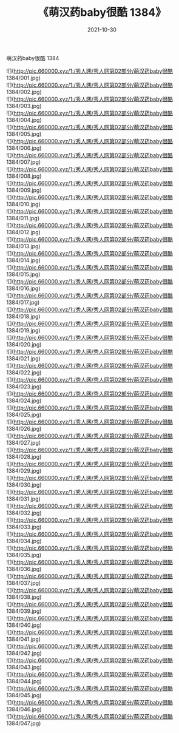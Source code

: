 ﻿---
layout: post
title:  《萌汉药baby很酷 1384》
date:   2021-10-30
img: http://pic.660000.xyz/1:/秀人网/秀人网第02部分/萌汉药baby很酷 1384/000.jpg
categories: [美女, 清纯, 唯美]
---

萌汉药baby很酷 1384

  ![](http://pic.660000.xyz/1:/秀人网/秀人网第02部分/萌汉药baby很酷 1384/001.jpg) <br> ![](http://pic.660000.xyz/1:/秀人网/秀人网第02部分/萌汉药baby很酷 1384/002.jpg) <br> ![](http://pic.660000.xyz/1:/秀人网/秀人网第02部分/萌汉药baby很酷 1384/003.jpg) <br> ![](http://pic.660000.xyz/1:/秀人网/秀人网第02部分/萌汉药baby很酷 1384/004.jpg) <br> ![](http://pic.660000.xyz/1:/秀人网/秀人网第02部分/萌汉药baby很酷 1384/005.jpg) <br> ![](http://pic.660000.xyz/1:/秀人网/秀人网第02部分/萌汉药baby很酷 1384/006.jpg) <br> ![](http://pic.660000.xyz/1:/秀人网/秀人网第02部分/萌汉药baby很酷 1384/007.jpg) <br> ![](http://pic.660000.xyz/1:/秀人网/秀人网第02部分/萌汉药baby很酷 1384/008.jpg) <br> ![](http://pic.660000.xyz/1:/秀人网/秀人网第02部分/萌汉药baby很酷 1384/009.jpg) <br> ![](http://pic.660000.xyz/1:/秀人网/秀人网第02部分/萌汉药baby很酷 1384/010.jpg) <br> ![](http://pic.660000.xyz/1:/秀人网/秀人网第02部分/萌汉药baby很酷 1384/011.jpg) <br> ![](http://pic.660000.xyz/1:/秀人网/秀人网第02部分/萌汉药baby很酷 1384/012.jpg) <br> ![](http://pic.660000.xyz/1:/秀人网/秀人网第02部分/萌汉药baby很酷 1384/013.jpg) <br> ![](http://pic.660000.xyz/1:/秀人网/秀人网第02部分/萌汉药baby很酷 1384/014.jpg) <br> ![](http://pic.660000.xyz/1:/秀人网/秀人网第02部分/萌汉药baby很酷 1384/015.jpg) <br> ![](http://pic.660000.xyz/1:/秀人网/秀人网第02部分/萌汉药baby很酷 1384/016.jpg) <br> ![](http://pic.660000.xyz/1:/秀人网/秀人网第02部分/萌汉药baby很酷 1384/017.jpg) <br> ![](http://pic.660000.xyz/1:/秀人网/秀人网第02部分/萌汉药baby很酷 1384/018.jpg) <br> ![](http://pic.660000.xyz/1:/秀人网/秀人网第02部分/萌汉药baby很酷 1384/019.jpg) <br> ![](http://pic.660000.xyz/1:/秀人网/秀人网第02部分/萌汉药baby很酷 1384/020.jpg) <br> ![](http://pic.660000.xyz/1:/秀人网/秀人网第02部分/萌汉药baby很酷 1384/021.jpg) <br> ![](http://pic.660000.xyz/1:/秀人网/秀人网第02部分/萌汉药baby很酷 1384/022.jpg) <br> ![](http://pic.660000.xyz/1:/秀人网/秀人网第02部分/萌汉药baby很酷 1384/023.jpg) <br> ![](http://pic.660000.xyz/1:/秀人网/秀人网第02部分/萌汉药baby很酷 1384/024.jpg) <br> ![](http://pic.660000.xyz/1:/秀人网/秀人网第02部分/萌汉药baby很酷 1384/025.jpg) <br> ![](http://pic.660000.xyz/1:/秀人网/秀人网第02部分/萌汉药baby很酷 1384/026.jpg) <br> ![](http://pic.660000.xyz/1:/秀人网/秀人网第02部分/萌汉药baby很酷 1384/027.jpg) <br> ![](http://pic.660000.xyz/1:/秀人网/秀人网第02部分/萌汉药baby很酷 1384/028.jpg) <br> ![](http://pic.660000.xyz/1:/秀人网/秀人网第02部分/萌汉药baby很酷 1384/029.jpg) <br> ![](http://pic.660000.xyz/1:/秀人网/秀人网第02部分/萌汉药baby很酷 1384/030.jpg) <br> ![](http://pic.660000.xyz/1:/秀人网/秀人网第02部分/萌汉药baby很酷 1384/031.jpg) <br> ![](http://pic.660000.xyz/1:/秀人网/秀人网第02部分/萌汉药baby很酷 1384/032.jpg) <br> ![](http://pic.660000.xyz/1:/秀人网/秀人网第02部分/萌汉药baby很酷 1384/033.jpg) <br> ![](http://pic.660000.xyz/1:/秀人网/秀人网第02部分/萌汉药baby很酷 1384/034.jpg) <br> ![](http://pic.660000.xyz/1:/秀人网/秀人网第02部分/萌汉药baby很酷 1384/035.jpg) <br> ![](http://pic.660000.xyz/1:/秀人网/秀人网第02部分/萌汉药baby很酷 1384/036.jpg) <br> ![](http://pic.660000.xyz/1:/秀人网/秀人网第02部分/萌汉药baby很酷 1384/037.jpg) <br> ![](http://pic.660000.xyz/1:/秀人网/秀人网第02部分/萌汉药baby很酷 1384/038.jpg) <br> ![](http://pic.660000.xyz/1:/秀人网/秀人网第02部分/萌汉药baby很酷 1384/039.jpg) <br> ![](http://pic.660000.xyz/1:/秀人网/秀人网第02部分/萌汉药baby很酷 1384/040.jpg) <br> ![](http://pic.660000.xyz/1:/秀人网/秀人网第02部分/萌汉药baby很酷 1384/041.jpg) <br> ![](http://pic.660000.xyz/1:/秀人网/秀人网第02部分/萌汉药baby很酷 1384/042.jpg) <br> ![](http://pic.660000.xyz/1:/秀人网/秀人网第02部分/萌汉药baby很酷 1384/043.jpg) <br> ![](http://pic.660000.xyz/1:/秀人网/秀人网第02部分/萌汉药baby很酷 1384/044.jpg) <br> ![](http://pic.660000.xyz/1:/秀人网/秀人网第02部分/萌汉药baby很酷 1384/045.jpg) <br> ![](http://pic.660000.xyz/1:/秀人网/秀人网第02部分/萌汉药baby很酷 1384/046.jpg) <br> ![](http://pic.660000.xyz/1:/秀人网/秀人网第02部分/萌汉药baby很酷 1384/047.jpg) <br>